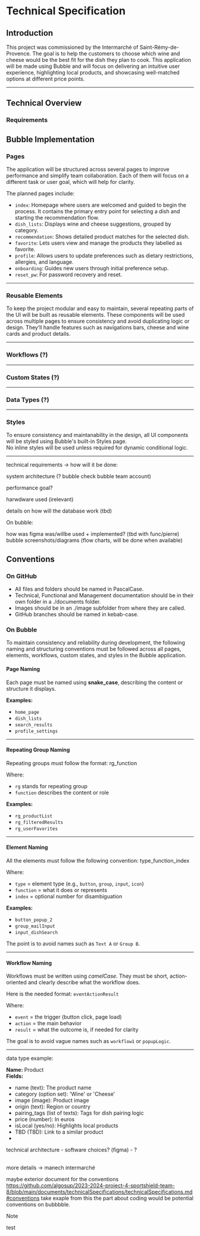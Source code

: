 # Technical Specification

## Introduction

This project was commissioned by the Intermarché of Saint-Rémy-de-Provence. The goal is to help the customers to choose which wine and cheese would be the best fit for the dish they plan to cook. This application will be made using Bubble and will focus on delivering an intuitive user experience, highlighting local products, and showcasing well-matched options at different price points.

---

## Technical Overview


### Requirements




## Bubble Implementation

### Pages 
The application will be structured across several pages to improve performance and simplify team collaboration. Each of them will focus on a different task or user goal, which will help for clarity. 

The planned pages include:

- `index`: Homepage where users are welcomed and guided to begin the process. It contains the primary entry point for selecting a dish and starting the recommendation flow.
- `dish_lists`: Displays wine and cheese suggestions, grouped by category.
- `recommendation`: Shows detailed product matches for the selected dish.
- `favorite`: Lets users view and manage the products they labelled as favorite.
- `profile`: Allows users to update preferences such as dietary restrictions, allergies, and language.
- `onboarding`: Guides new users through initial preference setup.
- `reset_pw`: For password recovery and reset.

---

### Reusable Elements

To keep the project modular and easy to maintain, several repeating parts of the UI will be built as reusable elements. These components will be used across multiple pages to ensure consistency and avoid duplicating logic or design. They’ll handle features such as navigations bars, cheese and wine cards and product details. 

---

### Workflows (?)

---

### Custom States (?)

---

### Data Types (?)

---

### Styles

To ensure consistency and maintanability in the design, all UI components will be styled using Bubble's built-in Styles page.  
No inline styles will be used unless required for dynamic conditional logic.

---


technical requirements -> how will it be done: 

system architecture (? bubble check bubble team account)

performance goal?

harwdware used (irelevant)

details on how will the database work (tbd) <br>




On bubble:

how was figma was/willbe used + implemented? (tbd with func/pierre)
bubble screenshots/diagrams (flow charts, will be done when available)

## Conventions

### On GitHub
 
- All files and folders should be named in PascalCase.
- Technical, Functional and Management documentation should be in their own folder in a ./documents folder.
- Images should be in an ./image subfolder from where they are called.
- GitHub branches should be named in kebab-case.


### On Bubble

To maintain consistency and reliability during development, the following naming and structuring conventions must be followed across all pages, elements, workflows, custom states, and styles in the Bubble application.

####  Page Naming

Each page must be named using **snake_case**, describing the content or structure it displays.

**Examples:**
- `home_page`
- `dish_lists`
- `search_results`
- `profile_settings`

---

#### Repeating Group Naming

Repeating groups must follow the format: rg_function

Where:
- `rg` stands for repeating group
- `function` describes the content or role

**Examples:**
- `rg_productList`
- `rg_filteredResults`
- `rg_userFavorites`

---

#### Element Naming

All the elements must follow the following convention: type_function_index

Where:
- `type` = element type (e.g., `button`, `group`, `input`, `icon`)
- `function` = what it does or represents
- `index` = optional number for disambiguation

**Examples:**
- `button_popup_2`
- `group_mailInput`
- `input_dishSearch`

The point is to avoid names such as `Text A` or `Group B`.

---
#### Workflow Naming

Workflows must be written using *camelCase.* They must be short, action-oriented and clearly describe what the workflow does. 

Here is the needed format: `eventActionResult`

Where:
- `event` = the trigger (button click, page load)
- `action` = the main behavior
- `result` = what the outcome is, if needed for clarity


The goal is to avoid vague names such as `workflow1` or `popupLogic`. 




---





data type example:

**Name:** Product  
**Fields:**  
- name (text): The product name  
- category (option set): 'Wine' or 'Cheese'  
- image (image): Product image  
- origin (text): Region or country  
- pairing_tags (list of texts): Tags for dish pairing logic  
- price (number): In euros  
- isLocal (yes/no): Highlights local products  
- TBD (TBD): Link to a similar product
- 





technical architecture
    - software choices? (figma)
    - ? 


<br>
more details -> manech intermarché



maybe exterior document for the conventions https://github.com/algosup/2023-2024-project-4-sportshield-team-8/blob/main/documents/technicalSpecifications/technicalSpecifications.md#conventions
take exaple from this 
 the part about coding would be potential conventions on bubbbble. 

> [!NOTE]
> test <br>




